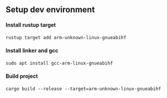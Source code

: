 ## Setup dev environment
#### Install rustup target
```rustup target add arm-unknown-linux-gnueabihf```
#### Install linker and gcc
```sudo apt install gcc-arm-linux-gnueabihf```
#### Build project
```cargo build --release --target=arm-unknown-linux-gnueabihf```